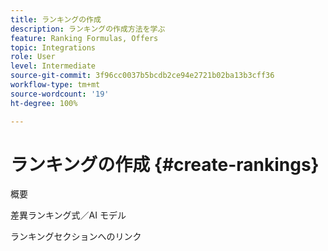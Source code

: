 ```yaml
---
title: ランキングの作成
description: ランキングの作成方法を学ぶ
feature: Ranking Formulas, Offers
topic: Integrations
role: User
level: Intermediate
source-git-commit: 3f96cc0037b5bcdb2ce94e2721b02ba13b3cff36
workflow-type: tm+mt
source-wordcount: '19'
ht-degree: 100%

---
```


# ランキングの作成 {#create-rankings}

概要

差異ランキング式／AI モデル

ランキングセクションへのリンク